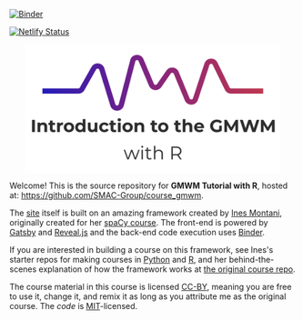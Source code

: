 [![Binder](https://mybinder.org/badge_logo.svg)](https://mybinder.org/v2/gh/SMAC-Group/course_gmwm/master)

[![Netlify Status](https://api.netlify.com/api/v1/badges/24f65aed-ac43-49a7-9ef9-599a8bb27582/deploy-status)](https://app.netlify.com/sites/gmwm/deploys)

<p align="center">
<img src="static/logo.svg" align="center" width="450px"/>
</p>

Welcome! This is the source repository for **GMWM Tutorial with R**, hosted at: <https://github.com/SMAC-Group/course_gmwm>.

The [site](https://gmwm.netlify.com/)  itself is built on an amazing framework created by <a href='https://ines.io/'>Ines Montani</a>, originally created for her [spaCy course](https://course.spacy.io).  The front-end is powered by
[Gatsby](http://gatsbyjs.org/) and [Reveal.js](https://revealjs.com) and the
back-end code execution uses [Binder](https://mybinder.org). </p>

If you are interested in building a course on this framework, see Ines's starter repos for making courses in [Python](https://github.com/ines/course-starter-python) and [R](https://github.com/ines/course-starter-r), and her behind-the-scenes explanation of how the framework works at [the original course repo](https://github.com/ines/spacy-course#-faq).

The course material in this course is licensed [CC-BY](https://creativecommons.org/licenses/by/4.0/), meaning you are free to use it, change it, and remix it as long as you attribute me as the original course.  The _code_ is [MIT](https://opensource.org/licenses/MIT)-licensed.
